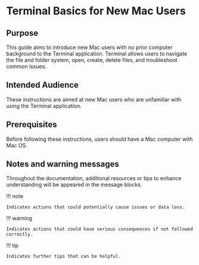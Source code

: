 # Terminal Basics for New Mac Users

## Purpose

This guide aims to introduce new Mac users with no prior computer background to the Terminal application. Terminal allows users to navigate the file and folder system, open, create, delete files, and troubleshoot common issues.

## Intended Audience

These instructions are aimed at new Mac users who are unfamiliar with using the Terminal application.

## Prerequisites

Before following these instructions, users should have a Mac computer with Mac OS.

## Notes and warning messages

Throughout the documentation, additional resources or tips to enhance understanding will be appeared in the message blocks.

!!! note

    Indicates actions that could potentially cause issues or data loss.

!!! warning

    Indicates actions that could have serious consequences if not followed correctly.

!!! tip

    Indicates further tips that can be helpful.
